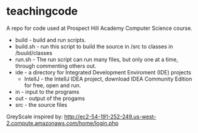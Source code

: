 teachingcode
============

A repo for code used at Prospect Hill Academy Computer Science course.  
  * build - build and run scripts. 
  * build.sh - run this script to build the source in /src to classes in /buuld/classes
  * run.sh - The run script can run many files, but only one at a time, through commenting others out.
  * ide - a directory for Integrated Development Enviroment (IDE) projects
      * IntellJ - the IntellJ IDEA project, download IDEA Community Edition for free, open and run.
  * in - input to the programs
  * out - output of the progams
  * src - the source files
  
  GreyScale inspired by:
  http://ec2-54-191-252-249.us-west-2.compute.amazonaws.com/home/login.php
